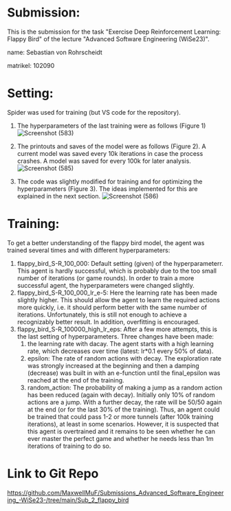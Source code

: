 # Submission:
This is the submission for the task "Exercise Deep Reinforcement Learning: Flappy Bird" of the lecture "Advanced Software Engineering (WiSe23)".

name: Sebastian von Rohrscheidt

matrikel: 102090

# Setting:
Spider was used for training (but VS code for the repository).
1. The hyperparameters of the last training were as follows (Figure 1)![Screenshot (583)](https://github.com/MaxwellMuF/Submissions_Advanced_Software_Engineering_-WiSe23-/assets/148557718/f75dbfec-4c77-4708-b9b7-1f24ebce7d05)

2. The printouts and saves of the model were as follows (Figure 2). A current model was saved every 10k iterations in case the process crashes. A model was saved for every 100k for later analysis.![Screenshot (585)](https://github.com/MaxwellMuF/Submissions_Advanced_Software_Engineering_-WiSe23-/assets/148557718/6bf353a6-ec16-4a90-9a2e-3866d6f84a65)

3. The code was slightly modified for training and for optimizing the hyperparameters (Figure 3). The ideas implemented for this are explained in the next section.
![Screenshot (586)](https://github.com/MaxwellMuF/Submissions_Advanced_Software_Engineering_-WiSe23-/assets/148557718/8a8836ad-650a-4ee8-8852-ea072f7e1309)

# Training:
To get a better understanding of the flappy bird model, the agent was trained several times and with different hyperparameters:
1. flappy_bird_S-R_100_000: Default setting (given) of the hyperparameterr. This agent is hardly successful, which is probably due to the too small number of iterations (or game rounds). In order to train a more successful agent, the hyperparameters were changed slightly.
2. flappy_bird_S-R_100_000_lr_e-5: Here the learning rate has been made slightly higher. This should allow the agent to learn the required actions more quickly, i.e. it should perform better with the same number of iterations. Unfortunately, this is still not enough to achieve a recognizably better result. In addition, overfitting is encouraged.
3. flappy_bird_S-R_100000_high_lr_eps: After a few more attempts, this is the last setting of hyperparameters. Three changes have been made:
    1. the learning rate with dacay. The agent starts with a high learning rate, which decreases over time (latest: lr*0.1 every 50% of data).
    2. epsilon: The rate of random actions with decay. The exploration rate was strongly increased at the beginning and then a damping (decrease) was built in with an e-function until the final_epsilon was reached at the end of the training.
    3. random_action: The probability of making a jump as a random action has been reduced (again with decay). Initially only 10% of random actions are a jump. With a further decay, the rate will be 50/50 again at the end (or for the last 30% of the training).
Thus, an agent could be trained that could pass 1-2 or more tunnels (after 100k training iterations), at least in some scenarios. However, it is suspected that this agent is overtrained and it remains to be seen whether he can ever master the perfect game and whether he needs less than 1m iterations of training to do so.

# Link to Git Repo
https://github.com/MaxwellMuF/Submissions_Advanced_Software_Engineering_-WiSe23-/tree/main/Sub_2_flappy_bird
